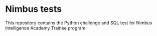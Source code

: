 # Nimbus tests
This repository contains the Python challenge and SQL test for Nimbus Intelligence Academy Trainee program.